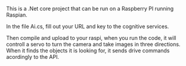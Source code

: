 This is a .Net core project that can be run on a Raspberry PI running Raspian.

In the file Ai.cs, fill out your URL and key to the cognitive services.

Then compile and upload to your raspi, when you run the code, it will controll a servo to turn the camera and take images in three directions. When it finds the objects it is looking for, it sends drive commands acordingly to the API.